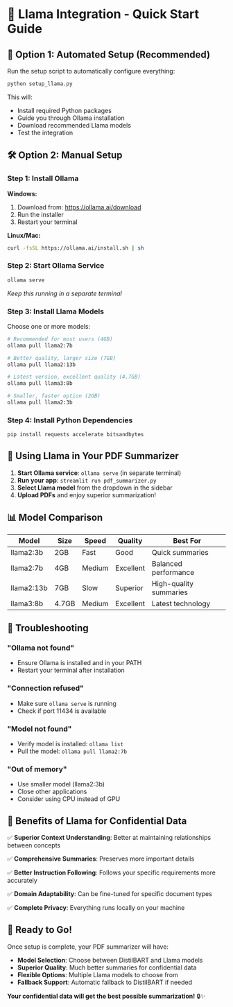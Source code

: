 # 🦙 Llama Integration - Quick Start Guide

## 🚀 Option 1: Automated Setup (Recommended)

Run the setup script to automatically configure everything:

```bash
python setup_llama.py
```

This will:
- Install required Python packages
- Guide you through Ollama installation
- Download recommended Llama models
- Test the integration

## 🛠️ Option 2: Manual Setup

### Step 1: Install Ollama

**Windows:**
1. Download from: https://ollama.ai/download
2. Run the installer
3. Restart your terminal

**Linux/Mac:**
```bash
curl -fsSL https://ollama.ai/install.sh | sh
```

### Step 2: Start Ollama Service

```bash
ollama serve
```
*Keep this running in a separate terminal*

### Step 3: Install Llama Models

Choose one or more models:

```bash
# Recommended for most users (4GB)
ollama pull llama2:7b

# Better quality, larger size (7GB)
ollama pull llama2:13b

# Latest version, excellent quality (4.7GB)
ollama pull llama3:8b

# Smaller, faster option (2GB)
ollama pull llama2:3b
```

### Step 4: Install Python Dependencies

```bash
pip install requests accelerate bitsandbytes
```

## 🎯 Using Llama in Your PDF Summarizer

1. **Start Ollama service**: `ollama serve` (in separate terminal)
2. **Run your app**: `streamlit run pdf_summarizer.py`
3. **Select Llama model** from the dropdown in the sidebar
4. **Upload PDFs** and enjoy superior summarization!

## 📊 Model Comparison

| Model | Size | Speed | Quality | Best For |
|-------|------|-------|---------|----------|
| llama2:3b | 2GB | Fast | Good | Quick summaries |
| llama2:7b | 4GB | Medium | Excellent | Balanced performance |
| llama2:13b | 7GB | Slow | Superior | High-quality summaries |
| llama3:8b | 4.7GB | Medium | Excellent | Latest technology |

## 🔧 Troubleshooting

### "Ollama not found"
- Ensure Ollama is installed and in your PATH
- Restart your terminal after installation

### "Connection refused"
- Make sure `ollama serve` is running
- Check if port 11434 is available

### "Model not found"
- Verify model is installed: `ollama list`
- Pull the model: `ollama pull llama2:7b`

### "Out of memory"
- Use smaller model (llama2:3b)
- Close other applications
- Consider using CPU instead of GPU

## 🎉 Benefits of Llama for Confidential Data

✅ **Superior Context Understanding**: Better at maintaining relationships between concepts

✅ **Comprehensive Summaries**: Preserves more important details

✅ **Better Instruction Following**: Follows your specific requirements more accurately

✅ **Domain Adaptability**: Can be fine-tuned for specific document types

✅ **Complete Privacy**: Everything runs locally on your machine

## 🚀 Ready to Go!

Once setup is complete, your PDF summarizer will have:
- **Model Selection**: Choose between DistilBART and Llama models
- **Superior Quality**: Much better summaries for confidential data
- **Flexible Options**: Multiple Llama models to choose from
- **Fallback Support**: Automatic fallback to DistilBART if needed

**Your confidential data will get the best possible summarization!** 🔒✨